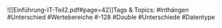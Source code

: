 
![[Einführung-IT-Teil2.pdf#page=42]]Tags & Topics:
   #Inthängen
   #Unterschied
   #Wertebereiche
   #-128
   #Double
   #Unterschiede
   #Datentype